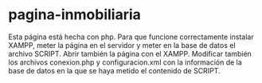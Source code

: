 # pagina-inmobiliaria
Esta página está hecha con php. Para que funcione correctamente instalar XAMPP, meter la página en el servidor y meter en la base de datos el archivo SCRIPT. Abrir también la página con el XAMPP.
Modificar también los archivos conexion.php y configuracion.xml con la información de la base de datos en la que se haya metido el contenido de SCRIPT.
